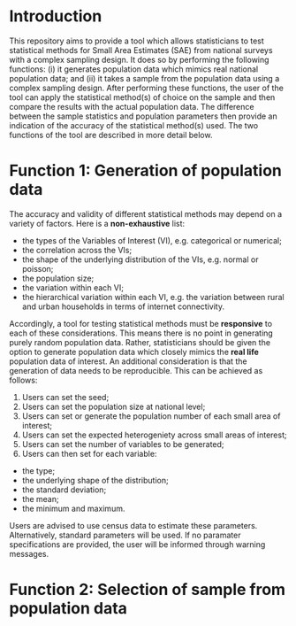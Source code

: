 # Introduction
This repository aims to provide a tool which allows statisticians to test statistical methods for Small Area Estimates (SAE) from national surveys with a complex sampling design. It does so by performing the following functions: (i) it generates population data which mimics real national population data; and (ii) it takes a sample from the population data using a complex sampling design. After performing these functions, the user of the tool can apply the statistical method(s) of choice on the sample and then compare the results with the actual population data. The difference between the sample statistics and population parameters then provide an indication of the accuracy of the statistical method(s) used. The two functions of the tool are described in more detail below.

# Function 1: Generation of population data 
The accuracy and validity of different statistical methods may depend on a variety of factors. Here is a **non-exhaustive** list: 

* the types of the Variables of Interest (VI), e.g. categorical or numerical;  
* the correlation across the VIs;  
* the shape of the underlying distribution of the VIs, e.g. normal or poisson;  
* the population size;  
* the variation within each VI;  
* the hierarchical variation within each VI, e.g. the variation between rural and urban households in terms of internet connectivity.  

Accordingly, a tool for testing statistical methods must be **responsive** to each of these considerations. This means there is no point in generating purely random population data. Rather, statisticians should be given the option to generate population data which closely mimics the **real life** population data of interest. An additional consideration is that the generation of data needs to be reproducible. This can be achieved as follows:  

1. Users can set the seed;
2. Users can set the population size at national level;
3. Users can set or generate the population number of each small area of interest; 
4. Users can set the expected heterogeniety across small areas of interest; 
5. Users can set the number of variables to be generated;  
6. Users can then set for each variable:  

  * the type; 
  * the underlying shape of the distribution;
  * the standard deviation;  
  * the mean;  
  * the minimum and maximum.
  
Users are advised to use census data to estimate these parameters. Alternatively, standard parameters will be used. If no paramater specifications are provided, the user will be informed through warning messages. 

# Function 2: Selection of sample from population data
